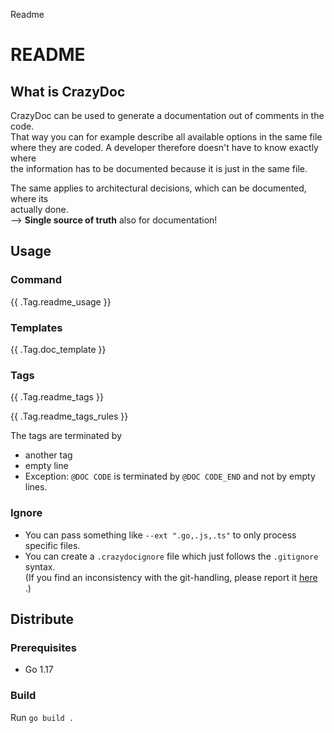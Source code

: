 Readme

# README

## What is CrazyDoc

CrazyDoc can be used to generate a documentation out of comments in the code.  
That way you can for example describe all available options in the same file  
where they are coded. A developer therefore doesn't have to know exactly where  
the information has to be documented because it is just in the same file.

The same applies to architectural decisions, which can be documented, where its  
actually done.  
--> __Single source of truth__ also for documentation!

## Usage

### Command

{{ .Tag.readme_usage }}

### Templates

{{ .Tag.doc_template }}

### Tags

{{ .Tag.readme_tags }}

{{ .Tag.readme_tags_rules }}

The tags are terminated by

* another tag
* empty line
* Exception: `@DOC CODE` is terminated by `@DOC CODE_END` and not by empty lines.

### Ignore

* You can pass something like `--ext ".go,.js,.ts"` to only process specific files.
* You can create a `.crazydocignore` file which just follows the `.gitignore` syntax.  
  (If you find an inconsistency with the git-handling, please report it [here](https://github.com/aligator/NoGo/issues)
  .)

## Distribute

### Prerequisites

* Go 1.17

### Build

Run `go build .`  